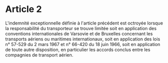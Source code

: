 # Article 2

L'indemnité exceptionnelle définie à l'article précédent est octroyée lorsque la responsabilité du transporteur se trouve limitée soit en application des conventions internationales de Varsovie et de Bruxelles concernant les transports aériens ou maritimes internationaux, soit en application des lois n° 57-529 du 2 mars 1967 et n° 66-420 du 18 juin 1966, soit en application de toute autre disposition, en particulier les accords conclus entre les compagnies de transport aérien.
